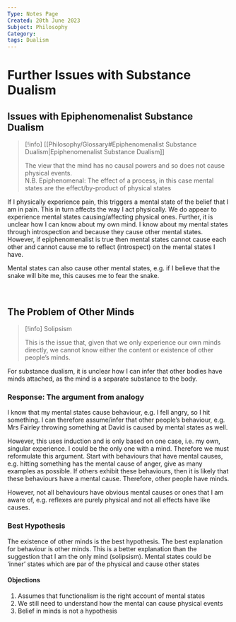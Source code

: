 ```yaml
---
Type: Notes Page
Created: 20th June 2023
Subject: Philosophy
Category:
tags: Dualism
---
```


# Further Issues with Substance Dualism

## Issues with Epiphenomenalist Substance Dualism

> [!info] [[Philosophy/Glossary#Epiphenomenalist Substance Dualism|Epiphenomenalist Substance Dualism]]
> 
> The view that the mind has no causal powers and so does not cause physical events.
> </br>
> N.B. Epiphenomenal: The effect of a process, in this case mental states are the effect/by-product of physical states

If I physically experience pain, this triggers a mental state of the belief that I am in pain. This in turn affects the way I act physically. We do appear to experience mental states causing/affecting physical ones. Further, it is unclear how I can know about my own mind. I know about my mental states through introspection and because they cause other mental states. However, if epiphenomenalist is true then mental states cannot cause each other and cannot cause me to reflect (introspect) on the mental states I have.

Mental states can also cause other mental states, e.g. if I believe that the snake will bite me, this causes me to fear the snake.

</br>

## The Problem of Other Minds

> [!info] Solipsism
> 
> This is the issue that, given that we only experience our own minds directly, we cannot know either the content or existence of other people’s minds.

For substance dualism, it is unclear how I can infer that other bodies have minds attached, as the mind is a separate substance to the body.

### Response: The argument from analogy

I know that my mental states cause behaviour, e.g. I fell angry, so I hit something. I can therefore assume/infer that other people’s behaviour, e.g. Mrs Fairley throwing something at David is caused by mental states as well.

However, this uses induction and is only based on one case, i.e. my own, singular experience. I could be the only one with a mind. Therefore we must reformulate this argument. Start with behaviours that have mental causes, e.g. hitting something has the mental cause of anger, give as many examples as possible. If others exhibit these behaviours, then it is likely that these behaviours have a mental cause. Therefore, other people have minds. 

However, not all behaviours have obvious mental causes or ones that I am aware of, e.g. reflexes are purely physical and not all effects have like causes.

### Best Hypothesis

The existence of other minds is the best hypothesis. The best explanation for behaviour is other minds. This is a better explanation than the suggestion that I am the only mind (solipsism). Mental states could be ‘inner’ states which are par of the physical and cause other states

#### Objections

1) Assumes that functionalism is the right account of mental states
2) We still need to understand how the mental can cause physical events
3) Belief in minds is not a hypothesis